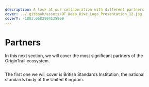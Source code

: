```yaml
---
description: A look at our collaboration with different partners
cover: ../.gitbook/assets/OT_Deep_Dive_Logo_Presentation_12.jpg
coverY: -1003.0682994135909
---
```


# Partners

In this next section, we will cover the most significant partners of the OriginTrail ecosystem.&#x20;

<figure><img src="../.gitbook/assets/image (4).png" alt=""><figcaption></figcaption></figure>

The first one we will cover is British Standards Institution, the national standards body of the United Kingdom.&#x20;
